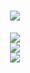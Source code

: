 <div align="center">
  <h1 align="center"> <img src="https://readme-typing-svg.herokuapp.com/?lines=Hi Welcome to there;Second+line+of+text"> </a> </h1>
</div>

<!--
**wormflesh/wormflesh** is a ✨ _special_ ✨ repository because its `README.md` (this file) appears on your GitHub profile.

Here are some ideas to get you started:

- 🔭 I’m currently working on ...
- 🌱 I’m currently learning ...
- 👯 I’m looking to collaborate on ...
- 🤔 I’m looking for help with ...
- 💬 Ask me about ...
- 📫 How to reach me: ...
- 😄 Pronouns: ...
- ⚡ Fun fact: ...
-->
<div align="center"> <img src="https://metrics.lecoq.io/wormflesh?template=classic&config.timezone=Asia%2FShanghai" /> </div>

<div align="center"> <img src="https://github-readme-streak-stats.herokuapp.com/?user=wormflesh" /> </div>
<div align="center"> <img src="https://activity-graph.herokuapp.com/graph?username=wormflesh&theme=xcode" /> </div>

